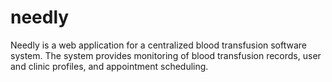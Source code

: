 # needly
Needly is a web application for a centralized blood transfusion software system. The system provides monitoring of blood transfusion records, user and clinic profiles, and appointment scheduling.
